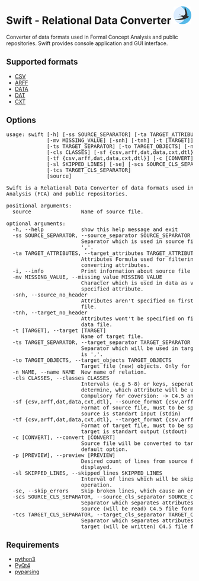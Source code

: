 # **Swift - Relational Data Converter** ![](swift_fca/resources/images/swift_icon.ico?raw=true "Swift FCA")

Converter of data formats used in Formal Concept Analysis and public repositories. Swift provides console application and GUI interface.  

## Supported formats
* [CSV](https://en.wikipedia.org/wiki/Comma-separated_values) 
* [ARFF](http://weka.wikispaces.com/ARFF+%28book+version%29)
* [DATA](http://www.cs.washington.edu/dm/vfml/appendixes/c45.htm)
* [DAT](http://fcalgs.sourceforge.net/format.html)
* [CXT](http://www.upriss.org.uk/fca/fcafileformats.html#Burmeister)

## Options
<pre>
usage: swift [-h] [-ss SOURCE_SEPARATOR] [-ta TARGET_ATTRIBUTES] [-i]
             [-mv MISSING_VALUE] [-snh] [-tnh] [-t [TARGET]]
             [-ts TARGET_SEPARATOR] [-to TARGET_OBJECTS] [-n NAME]
             [-cls CLASSES] [-sf {csv,arff,dat,data,cxt,dtl}]
             [-tf {csv,arff,dat,data,cxt,dtl}] [-c [CONVERT]] [-p [PREVIEW]]
             [-sl SKIPPED_LINES] [-se] [-scs SOURCE_CLS_SEPARATOR]
             [-tcs TARGET_CLS_SEPARATOR]
             [source]

Swift is a Relational Data Converter of data formats used in Formal Concept
Analysis (FCA) and public repositories.

positional arguments:
  source                Name of source file.

optional arguments:
  -h, --help            show this help message and exit
  -ss SOURCE_SEPARATOR, --source_separator SOURCE_SEPARATOR
                        Separator which is used in source file. Default is
                        ','.
  -ta TARGET_ATTRIBUTES, --target_attributes TARGET_ATTRIBUTES
                        Attributes Formula used for filtering, reordering and
                        converting attributes.
  -i, --info            Print information about source file data.
  -mv MISSING_VALUE, --missing_value MISSING_VALUE
                        Character which is used in data as value for non-
                        specified attribute.
  -snh, --source_no_header
                        Attributes aren't specified on first line in csv data
                        file.
  -tnh, --target_no_header
                        Attributes wont't be specified on first line in csv
                        data file.
  -t [TARGET], --target [TARGET]
                        Name of target file.
  -ts TARGET_SEPARATOR, --target_separator TARGET_SEPARATOR
                        Separator which will be used in target file. Default
                        is ','.
  -to TARGET_OBJECTS, --target_objects TARGET_OBJECTS
                        Target file (new) objects. Only for CXT format.
  -n NAME, --name NAME  New name of relation.
  -cls CLASSES, --classes CLASSES
                        Intervals (e.g 5-8) or keys, seperated by commas. For
                        determine, which attribute will be used as class.
                        Compulsory for coversion: -> C4.5 and -> DTL.
  -sf {csv,arff,dat,data,cxt,dtl}, --source_format {csv,arff,dat,data,cxt,dtl}
                        Format of source file, must to be specified when
                        source is standart input (stdin)
  -tf {csv,arff,dat,data,cxt,dtl}, --target_format {csv,arff,dat,data,cxt,dtl}
                        Format of target file, must to be specified when
                        target is standart output (stdout)
  -c [CONVERT], --convert [CONVERT]
                        Source file will be converted to target file, this is
                        default option.
  -p [PREVIEW], --preview [PREVIEW]
                        Desired count of lines from source file will be
                        displayed.
  -sl SKIPPED_LINES, --skipped_lines SKIPPED_LINES
                        Interval of lines which will be skipped in any
                        operation.
  -se, --skip_errors    Skip broken lines, which cause an errors.
  -scs SOURCE_CLS_SEPARATOR, --source_cls_separator SOURCE_CLS_SEPARATOR
                        Separator which separates attributes and classes in
                        source (will be read) C4.5 file format.
  -tcs TARGET_CLS_SEPARATOR, --target_cls_separator TARGET_CLS_SEPARATOR
                        Separator which separates attributes and classes in
                        target (will be written) C4.5 file format.
</pre>
<!---
### A. Object Names
List of object names sepeprated by: ",", separator inside string isn't allowed.  
Example: `"obj1, obj2, obj3, ... "`  
### A. Target Attributes - specification of scale/copy formula

#### Grammar (BNF with [regular expressions](https://docs.python.org/2/library/re.html))

```
<formulas> ::= <formula> | (<formula> ";" <formulas>)
<formula> ::= (<names> "=")? <names> ((":" <type> ("[" <scale>? "]")?) | "[]")?
<names> ::= <name> | (<name> "," <names>)
<type> ::= "n" | "e" | "s" | ("d" ("/" <date_format>)?)
<scale> ::= <num_scale> | <enum_scale> | <str_scale> | <date_scale> | <bin_vals>
<name> ::= \w+ | ((\d+)? "-" (\d+)?) | "*"
<date_format> ::= "F="? "'" .+ "'"
<num_scale> ::= (<var> <op> <num_val>) | (<num_val> <op> <var>) |
                (<num_val> <op> <var> <op> <num_val>)
<enum_scale> ::= "'" \w+ "'"
<str_scale> ::= "'" .+ "'"
<date_scale> ::= ((<var> <op> <date_val>) | (<date_val> <op> <var>) |
                 (<date_val> <op> <var> <op> <date_val>))
<bin_vals> ::= ("0="? "'" .* "'" ",")? "1="? "'" .+ "'"
<var> ::= [a-zA-Z_]+
<op> ::= "<" | ">" | "<=" | ">=" | "==" | "!="
<num_val> ::= "-"? \d+
<date_val> ::= "'" .+ "'"
```
*Notes: Every token can be surrounded by any amount of white spaces. In grammar are white spaces omitted because of better readability.*  
**Attributes**  
Attributes are compound of formulas separated by: ","  

**Formula**  
Formula has format: `new_name=old_name[arguments]` or `old_name[arguments]`  

`new_name` = name of new attribute which will be the result of a conversion. If this new name and `=` is ommited, name of scaled attribute will be old name.  
`old_name` = name of attribute, which will be use as template for new attribute  
`arguments` = list of arguments separated by "," which depends on attribute type or can be omitted (explanation below)  

Attribute Type is on a first position of `arguments`:

* s - String
* n - Numeric
* e - Enumeration 
* d - Date  

Valid syntax of formula is also: `new_attr=old_attr[]`, in this case result of scaling will be same value, it works (and make seance) only for binary values 0 and 1  

**String Attribute**  
`attributes = s, 'regular_expression'`   
`regular_expression`: must be surrounded by quotes. Supported syntax is described here: [python regex](https://docs.python.org/2/library/re.html)  
For Scaling is used `re.RegexObject.search` method.  
Description from [documentation](https://docs.python.org/2/library/re.html#re.RegexObject.search):  
Scan through string looking for a location where this regular expression produces a match, and return a corresponding MatchObject instance (Scaling return True). Return None if no position in the string matches the pattern (Scaling return False)  

**Numeric Attribute**  
`attributes = n, bool_expression`  
`bool_expression`: is compound of variable(any alphas name), number, and operators(`<`, `>`, `>=`, `<=`, `==`), allowed are following forms:

* variable operator number -> `var >= 50`
* number operator variable -> `66 == var`
* number operator variable operator number -> `10 < var < 100`

**Enumeration Attribute**  
`attributes = e, pattern`  
`pattern`: literal which exact match one of item in enumeration  

**Date Attribute**  
`attributes = d, bool_expr, 'date_format'`  
`bool_expr`: has same syntax as bool_expr in Numeric Attribute, but number is Unix Time Stamp  
`date_format`: must be surrounded by quotes. Supported syntax is described here: [python datetime](https://docs.python.org/2/library/datetime.html#module-datetime)
 
Example: 
```
"scaled_age=age[n, x<50], 
 scaled_sex=sex[e, woman], 
 scaled_height=height[n, 150<=x<=210],  
 scaled_same=same[],
 old_name[n, val>50], 
 scaled_address=address[s, '\w? street[0-9]+'],
 scaled_birthday=birthday[d, date > 1000, '%H:%M:%S %Z']"
```

### C. Others
e.g separator, classes,  ...
-->

## Requirements
* [python3](https://www.python.org/)
* [PyQt4](http://www.riverbankcomputing.co.uk/software/pyqt/intro)
* [pyparsing](https://pyparsing.wikispaces.com/)
